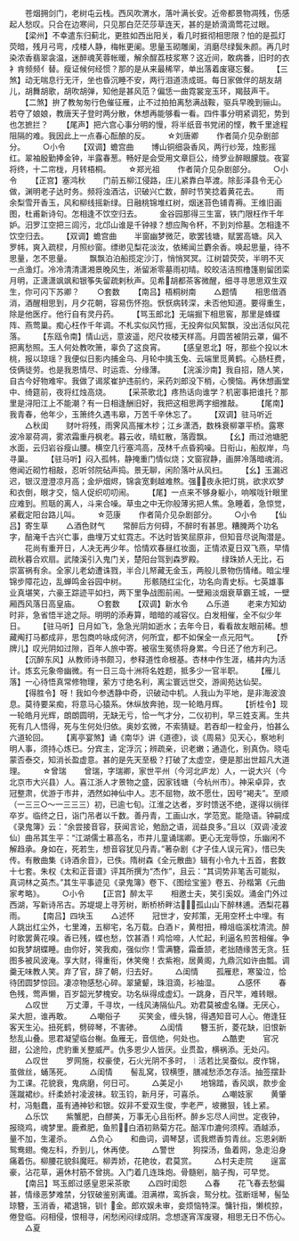 <!-- { "loadSidebar": true } -->
　　苍烟拥剑门，老树屯云栈。西风吹渭水，落叶满长安。近帝都景物凋残，伤感起人愁叹。只合在边寒间，只见那白茫茫莎草连天，甚的是娇滴滴莺花过眼。
　　【梁州】不幸遣东归蓟北，更胜如西出阳关，看几时捱彻相思限？怕的是孤灯荧暗，残月弓弯，戍楼人静，梅帐更阑。思量玉砌雕阑，消磨尽绿鬓朱颜。再几时染浓香翡翠衾温，迷醉魂芙蓉帐暖，解余酲荔枝浆寒？这近间，敢病番，旧时的衣衤肯频频亻替。瘦证候何经惯？那的是从来最稀罕，单出落着废寝忘餐。
　　【三煞】动无喘息行无汗，坐也昏沉睡不安，两行泪道渍成斑。每日家做伴的胡友胡儿，胡舞胡歌，胡吹胡弹，知他是甚风范？偏恁一曲霓裳宠玉环，羯鼓声干。
　　【二煞】拚了教匆匆行色催征雁，止不过拍拍离愁满战鞍，驱兵早晚到骊山。若夺了娘娘，教唐天子登时两分散，休想再能够看一看。四件事分明紧调犯，势到也怎摭拦？
　　【尾声】把六宫心事分明的慢，将半纸音书党闭的悭，教千里途程阻隔的难。我因此上一点春心酝酿的反。
　　☆刘唐卿
　　作者简介见杂剧部分。
　　○小令
　　【双调】蟾宫曲
　　博山铜细袅香风，两行纱笼，烛影摇红。翠袖殷勤捧金钟，半露春葱。畅好是会受用文章巨公，绮罗业醉眼朦胧。夜宴将终，十二帘栊，月转梧桐。
　　☆郑光祖
　　作者简介见杂剧部分。
　　○小令
　　【正宫】塞鸿秋
　　门前五柳江侵路，庄儿紧靠白苹渡。除彭泽县令无心做，渊明老子达时务。频将浊酒沽，识破兴亡数，醉时节笑捻着黄花去。
　　雨余梨雪开香玉，风和柳线摇新绿。日融桃锦堆红树，烟迷苔色铺青褥。王维旧画图，杜甫新诗句。怎相逢不饮空归去。
　　金谷园那得三生富，铁门限枉作千年妒。汨罗江空把三闾污，北邙山谁是千钟禄？想应陶令杯，不到刘伶墓。怎相逢不饮空归去。
　　【双调】蟾宫曲
　　半窗幽梦微茫，歌罢钱塘，赋罢高塘。风入罗帏，爽入疏棂，月照纱窗。缥缈见梨花淡汝，依稀闻兰麝余香。唤起思量，待不思量，怎不思量。
　　飘飘泊泊船揽定沙汀，悄悄冥冥。江树碧荧荧，半明不灭一点渔灯。冷冷清清潇湘景晚风生，淅留淅零墓雨初晴。皎皎洁洁照橹篷剔留团栾月明，正潇潇飒飒和银筝失留疏剌秋声。见希胡都茶客微醒，细寻寻思思双生双生，你可闪下苏卿？
　　○套数
　　【南吕】梧桐树南
　　△题情
　　相思借酒消，酒醒相思到，月夕花朝，容易伤怀抱。恹恹病转深，未否他知道。要得重生，除是他医疗。他行自有灵丹药。
　　【骂玉郎北】无端掘下相思窖，那里是蜂蝶阵、燕莺巢。痴心枉作千年调。不札实似风竹摇，无投奔似风絮飘，没出活似风花落。
　　【东瓯令南】情山远，意波遥，咫尺妆楼天样高。月圆苦被阴云罩，偏不把离愁照。玉人何处教吹箫，辜负了这良宵。
　　【感皇恩北】呀，那些个投以木桃，报以琼瑶？我便似日影内捕金乌、月轮中擒玉兔、云端里觅黄鹤。心肠枉费，伎俩徒劳。也是我恩情尽、时运乖、分缘薄。
　　【浣溪沙南】我自招，随人笑，自古今好物难牢。我做了谒浆崔护违前约，采药刘郎没下梢，心懊恼。再休想画堂中、绮筵前，夜将红烛高烧。
　　【采茶歌北】疼热话向谁学？机密事把谁托？那里是浔阳江上不能潮？有一日相逢酬旧好，我把这相思两字细推敲。
　　【尾南】我青春，他年少，玉箫终久遇韦皋，万苦千辛休忘了。
　　【双调】驻马听近
　　△秋闺
　　财叶将残，雨霁风高摧木杪；江乡潇洒，数株衰柳罩平桥。露寒波冷翠荷凋，雾浓霜重丹枫老。暮云收，晴虹散，落霞飘。
　　【幺】雨过池塘肥水面，云归岩谷瘦山腰。横空几行塞鸿高，茂林千点昏鸦噪。日衔山，船舣岸，鸟寻巢。
　　【驻马听】闷入孤帏，静掩重门情似烧；文窗寂静，画屏冷落暗魂消。倦闻近砌竹相敲，忍听邻院砧声捣。景无聊，闲阶落叶从风扫。
　　【幺】玉漏迟迟，银汉澄澄凉月高；金炉烟烬，锦衾宽剩越难熬。强夜永把灯挑，欲求欢梦和衣倒，眼才交，恼人促织叨叨闹。
　　【尾】一点来不够身躯小，响喉咙针眼里应难到。煎聒的离人，斗来合噪。草虫之中无你般薄劣把人焦。急睡着，急惊觉，紧截定阳台路儿叫。
　　☆范康
　　作者简介见杂剧部分。
　　○小令
　　【仙吕】寄生草
　　△酒色财气
　　常醉后方何碍，不醉时有甚思。糟腌两个功名字，醅淹千古兴亡事，曲埋万丈虹霓志。不达时皆笑屈原非，但知音尽说陶潜是。
　　花尚有重开日，人决无再少年。恰情欢春昼红妆面，正情浓夏日双飞燕，早情疏秋暮合欢扇。武陵溪引入鬼门关，楚阳台驾到森罗殿。
　　绿珠娇人无比，石崇富祸有余。全家儿老幼遭诛戮，半合儿帑藏无金玉，两般儿景物伤情绪。暗尘埋锦步障花边，乱蝉鸣金谷园中树。
　　形骸随红尘化，功名向青史标。七英雄事业真堪笑，六豪王踪迹平如扫，两下里争战图前闹。一壁厢淡烟衰草霸王城，一壁厢西风落日高皇庙。
　　○套数
　　【双调】新水令
　　△乐道
　　老来方知幼时非，急省悟半途之际。明明的添寿算，暗暗的减容仪。白发相催，全不似少年日。
　　【驻马听】日月如飞，急急光阴如逝水；去年今日，看看故友眼前稀。想藏阄打马都成非，思包商吟咏成何济，何所宜，都不如保全一点元阳气。
　　【乔牌儿】叹光阴如过隙，百年人旅中寄。被宿生冤债将身累。今日还了他方利己。
　　【沉醉东风】从教师诗书颇习，参释道性命根基。杏林中作生涯，橘井内为活计。炼玄元象帝幽微。有一日三岛十洲将名姓题，抵多少一官半职。
　　【雁儿落】一心待悟真常修物理，萦方寸绝名利，离尘寰远世交，游阆苑达仙契。
　　【得胜令】呀！我如今参透静中奇，识破动中机。人我山为平地，是非海波浪息。莫待要呆痴，将意马心猿系。休纵放奔驰，现一轮皓月辉。
　　【折桂令】现一轮皓月光辉，朗朗圆明，无缺无亏，恰一气才分，二仪初判，早三姓支离。生共死有几人悟得，死与生何处归依。奥妙玄微，不索猜疑。若吞却一粒金丹，怕甚么六道轮回。
　　【离亭宴煞】诵《南华》讲《道德》，谈《周易》见天心，察地利明人事，须持心炼已。分宾主，定浮沉；辨疏亲，识老嫩；通造化，别真伪。晓屯蒙否泰交，知消长盈虚意。甚的是先天至极？打破了太虚空，便是那出世超凡大道理。
　　☆曾瑞
　　曾瑞，字瑞卿，家世平州（今河北庐龙）人，一说大兴（今北京市大兴县）人。喜江浙人才景物之盛，因家钱塘（今杭州市）。神采卓异，衣冠整肃，优游于市井，洒然如神仙中人。志不屈物，故不愿仕，因号“褐夫”。至顺（一三三○～一三三三）初，已逾七旬。江淮之达者，岁时馈送不绝，遂得以徜徉卒岁。临终之日，诣门吊者以千数。善丹青，工画山水，学范宽。能隐语。钟嗣成《录鬼簿》云：“余尝接音容，获闻言论，勉励之语，润益良多。”且以〔双调·凌波仙〕曲吊其生平：“江湖儒士慕高名，市井儿童诵瑞卿。更心无宠辱惊，乐幽闲不解趋承。身如在，死若生，想音容犹见丹青。”著杂剧《才子佳人误元宵》，惜已失传。有散曲集《诗酒余音》，已佚。隋树森《全元散曲》辑有小令九十五首，套数十七套。朱权《太和正音谱》评其所撰为“杰作”，且云：“其词势非笔舌可能拟，真词林之英杰。”其生平事迹见《录鬼簿》卷下、《图绘宝鉴》卷五、孙楷第《元曲家考略》。
　　○小令
　　【正宫】醉太平
　　相邀士夫，笑引奚奴。涌金门外过西湖，写新诗吊古。苏堤堤上寻芳树，断桥桥畔沽，孤山山下醉林逋。洒梨花暮雨。
　　【南吕】四块玉
　　△述怀
　　冠世才，安邦策，无用空杯土中埋。有人跳出红尘外，七里滩，五柳宅，名万载。白酒ド，黄柑扭，樽俎临溪枕清流。醉时歌罢黄花嗅。香已残，蝶也愁，饮甚酒！鸡恰啼，人忙起，利逼名煎苦相催。争如我梦胡蝶睡。由你好，笑我痴，强似你！雪满簪，霜垂颔，老拙随缘苦无贪。狂图多被风波淹。享大财，得重衔，休笑俺！衣紫袍，居黄阁，九鼎沉如许由瓢。调羹无味教人笑。弃了官，辞了朝，归去好。
　　△闺情
　　孤雁悲，寒蛩泣，恰待团圆梦惊回。凄凉物感愁心碎。翠黛颦，珠泪滴，衫袖湿。
　　△感怀
　　春色残，莺声懒，百岁韶光梦槐安。功名纵得成虚幻。一跳身，百尺竿，难转眼。
　　△叹世
　　万丈潭，千寻坎，一线风涛隔仙凡。劝君莫被虚名赚。无厌心，呆大胆，谁再敢。
　　△嘲俗子
　　买笑金，缠头锦，得遇知音可人心。倦逢狂客天生沁。扭死鹤，劈碎琴，不害碜。
　　△闺情
　　簪玉折，菱花缺，旧恨新愁乱山叠。思君凝望临台榭。鱼雁无，音信绝，何处也。
　　△酷吏
　　官况甜，公途险，虎豹重关整威严。仇多恩少人皆厌。业贯盈，横祸添。无处闪。
　　△叹世
　　罗网施，权豪使，石火光阴不多时，︱活若比吴蚕似。皮作锦，茧做丝，蛹荡死。
　　△闺情
　　髻乱窝，钗横堕，膳减愁添怎存活。抽签摆卦为工课。花貌衰，鬼病磨，何日可。
　　△美足小
　　地锦踏，香风飒，款步金莲蹴裙纱。纤柔娇衬凌波袜。软玉钧，新月牙，可喜杀。
　　△嘲妓家
　　黄肇村，冯魁蠢，虽有通神钞和银。奴非不爱双生俊，孛老严，坡撇狠，钱上紧。
　　△乐饮
　　紫蟹肥，白醪美，万事无心且衔杯。醉乡忘尽人间世。定夜钟，报晓鸡，魂梦里。鹿煮肥，鱼煎，白酒初熟菊方花。醅浑巾漉何须榨。酒越添，量不加，生灌杀。
　　△负心
　　和曲词，调琴瑟，谎我燃香剪青丝。忘恩剁断鸳鸯翅。俺左科，乔到儿，休再使。
　　△警世
　　狗探汤，鱼着网，急走沿身痛着伤。柳腰花貌斜魔旺。柳弄娇，花艳妆，君莫赏。
　　△村夫走院
　　逞富豪，沾花草，遍休村筋不曾挑。入门着几连珠炮。骨髓剜，脑子掏，可早觉。
　　【南吕】骂玉郎过感皇恩采茶歌
　　△四时闺怨
　　△春
　　花飞春去愁偏甚，情缘恶梦难禁，分钗破鉴别离谶。泪满襟，鸾拆衾，鸳分枕。弦断瑶琴，髻坠琼簪，玉消香，裙退锦，钏忄金。郎欢娱未审，妾烦恼特深。慵针指，懒梳掠，倦登临。闷相侵，恨相寻，闲愁闲闷绿成阴。念想逐宵浑废寝，相思无日不伤心。
　　△夏
